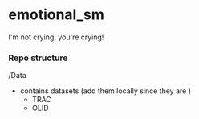 # emotional_sm
I'm not crying, you're crying!



### Repo structure

/Data
- contains datasets (add them locally since they are )
  - TRAC
  - OLID



